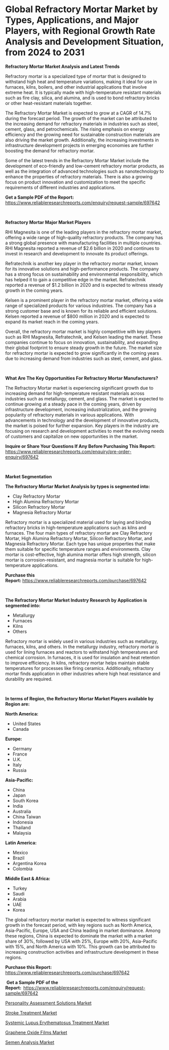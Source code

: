 <p><h1>Global Refractory Mortar Market by Types, Applications, and Major Players, with Regional Growth Rate Analysis and Development Situation, from 2024 to 2031</h1></p><p><strong>Refractory Mortar Market Analysis and Latest Trends</strong></p>
<p><p>Refractory mortar is a specialized type of mortar that is designed to withstand high heat and temperature variations, making it ideal for use in furnaces, kilns, boilers, and other industrial applications that involve extreme heat. It is typically made with high-temperature resistant materials such as fire clay, silica, and alumina, and is used to bond refractory bricks or other heat-resistant materials together.</p><p>The Refractory Mortar Market is expected to grow at a CAGR of 14.7% during the forecast period. The growth of the market can be attributed to the increasing demand for refractory materials in industries such as steel, cement, glass, and petrochemicals. The rising emphasis on energy efficiency and the growing need for sustainable construction materials are also driving the market growth. Additionally, the increasing investments in infrastructure development projects in emerging economies are further boosting the demand for refractory mortar.</p><p>Some of the latest trends in the Refractory Mortar Market include the development of eco-friendly and low-cement refractory mortar products, as well as the integration of advanced technologies such as nanotechnology to enhance the properties of refractory materials. There is also a growing focus on product innovation and customization to meet the specific requirements of different industries and applications.</p></p>
<p><strong>Get a Sample PDF of the Report:&nbsp;</strong> <a href="https://www.reliableresearchreports.com/enquiry/request-sample/697642">https://www.reliableresearchreports.com/enquiry/request-sample/697642</a></p>
<p>&nbsp;</p>
<p><strong>Refractory Mortar Major Market Players</strong></p>
<p><p>RHI Magnesita is one of the leading players in the refractory mortar market, offering a wide range of high-quality refractory products. The company has a strong global presence with manufacturing facilities in multiple countries. RHI Magnesita reported a revenue of $2.6 billion in 2020 and continues to invest in research and development to innovate its product offerings.</p><p>Refratechnik is another key player in the refractory mortar market, known for its innovative solutions and high-performance products. The company has a strong focus on sustainability and environmental responsibility, which has helped it to gain a competitive edge in the market. Refratechnik reported a revenue of $1.2 billion in 2020 and is expected to witness steady growth in the coming years.</p><p>Kelsen is a prominent player in the refractory mortar market, offering a wide range of specialized products for various industries. The company has a strong customer base and is known for its reliable and efficient solutions. Kelsen reported a revenue of $800 million in 2020 and is expected to expand its market reach in the coming years.</p><p>Overall, the refractory mortar market is highly competitive with key players such as RHI Magnesita, Refratechnik, and Kelsen leading the market. These companies continue to focus on innovation, sustainability, and expanding their global footprint to ensure steady growth in the future. The market size for refractory mortar is expected to grow significantly in the coming years due to increasing demand from industries such as steel, cement, and glass.</p></p>
<p>&nbsp;</p>
<p><strong>What Are The Key Opportunities For Refractory Mortar Manufacturers?</strong></p>
<p><p>The Refractory Mortar market is experiencing significant growth due to increasing demand for high-temperature resistant materials across industries such as metallurgy, cement, and glass. The market is expected to continue growing at a steady pace in the coming years, driven by infrastructure development, increasing industrialization, and the growing popularity of refractory materials in various applications. With advancements in technology and the development of innovative products, the market is poised for further expansion. Key players in the industry are focusing on research and development activities to meet the evolving needs of customers and capitalize on new opportunities in the market.</p></p>
<p><strong>Inquire or Share Your Questions If Any Before Purchasing This Report:</strong> <a href="https://www.reliableresearchreports.com/enquiry/pre-order-enquiry/697642">https://www.reliableresearchreports.com/enquiry/pre-order-enquiry/697642</a></p>
<p>&nbsp;</p>
<p><strong>Market Segmentation</strong></p>
<p><strong>The Refractory Mortar Market Analysis by types is segmented into:</strong></p>
<p><ul><li>Clay Refractory Mortar</li><li>High Alumina Refractory Mortar</li><li>Silicon Refractory Mortar</li><li>Magnesia Refractory Mortar</li></ul></p>
<p><p>Refractory mortar is a specialized material used for laying and binding refractory bricks in high-temperature applications such as kilns and furnaces. The four main types of refractory mortar are Clay Refractory Mortar, High Alumina Refractory Mortar, Silicon Refractory Mortar, and Magnesia Refractory Mortar. Each type has unique properties that make them suitable for specific temperature ranges and environments. Clay mortar is cost-effective, high alumina mortar offers high strength, silicon mortar is corrosion-resistant, and magnesia mortar is suitable for high-temperature applications.</p></p>
<p><strong>Purchase this Report:&nbsp;</strong><a href="https://www.reliableresearchreports.com/purchase/697642">https://www.reliableresearchreports.com/purchase/697642</a></p>
<p>&nbsp;</p>
<p><strong>The Refractory Mortar Market Industry Research by Application is segmented into:</strong></p>
<p><ul><li>Metallurgy</li><li>Furnaces</li><li>Kilns</li><li>Others</li></ul></p>
<p><p>Refractory mortar is widely used in various industries such as metallurgy, furnaces, kilns, and others. In the metallurgy industry, refractory mortar is used for lining furnaces and reactors to withstand high temperatures and chemical corrosion. In furnaces, it is used for insulation and heat retention to improve efficiency. In kilns, refractory mortar helps maintain stable temperatures for processes like firing ceramics. Additionally, refractory mortar finds application in other industries where high heat resistance and durability are required.</p></p>
<p>&nbsp;</p>
<p><strong>In terms of Region, the Refractory Mortar Market Players available by Region are:</strong></p>
<p>
    <p> <strong> North America: </strong>
        <ul>
            <li>United States</li>
            <li>Canada</li>
        </ul>
        </p> 
    <p> <strong> Europe: </strong>
        <ul>
            <li>Germany</li>
            <li>France</li>
            <li>U.K.</li>
            <li>Italy</li>
            <li>Russia</li>
        </ul>
        </p> 
    <p> <strong> Asia-Pacific: </strong>
        <ul>
            <li>China</li>
            <li>Japan</li>
            <li>South Korea</li>
            <li>India</li>
            <li>Australia</li>
            <li>China Taiwan</li>
            <li>Indonesia</li>
            <li>Thailand</li>
            <li>Malaysia</li>
        </ul>
        </p> 
    <p> <strong> Latin America: </strong>
        <ul>
            <li>Mexico</li>
            <li>Brazil</li>
            <li>Argentina Korea</li>
            <li>Colombia</li>
        </ul>
        </p> 
    <p> <strong> Middle East & Africa: </strong>
        <ul>
            <li>Turkey</li>
            <li>Saudi</li>
            <li>Arabia</li>
            <li>UAE</li>
            <li>Korea</li>
        </ul>
    </p>
    </p>
<p><p>The global refractory mortar market is expected to witness significant growth in the forecast period, with key regions such as North America, Asia-Pacific, Europe, USA and China leading in market dominance. Among these regions, China is expected to dominate the market with a market share of 30%, followed by USA with 25%, Europe with 20%, Asia-Pacific with 15%, and North America with 10%. This growth can be attributed to increasing construction activities and infrastructure development in these regions.</p></p>
<p><strong>Purchase this Report: </strong><a href="https://www.reliableresearchreports.com/purchase/697642">https://www.reliableresearchreports.com/purchase/697642</a></p>
<p>&nbsp;<strong>Get a Sample PDF of the Report:&nbsp;&nbsp;</strong><a href="https://www.reliableresearchreports.com/enquiry/request-sample/697642">https://www.reliableresearchreports.com/enquiry/request-sample/697642</a></p>
<p><strong></strong></p>
<p><p><a href="https://medium.com/@raulkihn1910/personality-assessment-solutions-market-insights-into-market-cagr-market-trends-and-growth-1d3cd4e60dbe">Personality Assessment Solutions Market</a></p><p><a href="https://medium.com/@raulkihn1910/stroke-treatment-market-insight-market-trends-growth-forecasted-from-2024-to-2031-0d8c93d0f27a">Stroke Treatment Market</a></p><p><a href="https://medium.com/@raulkihn1910/systemic-lupus-erythematosus-treatment-market-size-reveals-the-best-marketing-channels-in-global-ab2fbfa0a02d">Systemic Lupus Erythematosus Treatment Market</a></p><p><a href="https://issuu.com/reportprime-2/docs/graphene-oxide-films-market-size-2030.pptx">Graphene Oxide Films Market</a></p><p><a href="https://issuu.com/reportprime-2/docs/semen-analysis-market-size-2030.pptx">Semen Analysis Market</a></p></p>